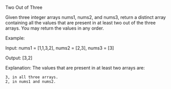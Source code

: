 Two Out of Three

Given three integer arrays nums1, nums2, and nums3, return a distinct array containing all the values that are present in at least two out of the three arrays. You may return the values in any order.

Example:

Input: nums1 = [1,1,3,2], nums2 = [2,3], nums3 = [3]

Output: [3,2]

Explanation: The values that are present in at least two arrays are:

	3, in all three arrays.
	2, in nums1 and nums2.




